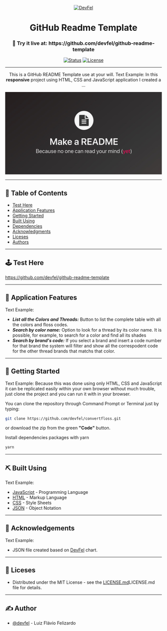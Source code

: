 <p align="center">
  <a href="https://devfel.com/" rel="noopener">
 <img  src="https://devfel.com/imgs/devfel-logo-01.JPG" alt="DevFel"></a>
</p>

<h1 align="center">GitHub Readme Template</h1>
<h3 align="center"> 🔗 Try it live at: https://github.com/devfel/github-readme-template </h3>

<div align="center">

[![Status](https://img.shields.io/badge/status-active-success.svg)]()
[![License](https://img.shields.io/badge/license-MIT-blue.svg)](/LICENSE)

</div>

---

<p align="center"> 
This is a GitHub README Template use at your will. 
Text Example:
In this <b>responsive</b> project using HTML, CSS and JavaScript application I created a ...</p>

  <p align="center">
  <a href="" rel="noopener">
 <img  width="600px" src="./assets/readme.jpg" alt=""></a>
</p>

---

## 📝 Table of Contents

- [Test Here](#live)
- [Application Features](#features)
- [Getting Started](#getting_started)
- [Built Using](#built_using)
- [Dependencies](#dependencies)
- [Acknowledgments](#acknowledgements)
- [Liceses](#licenses)
- [Authors](#authors)

---

## 🕹 Test Here <a name = "live"></a>

https://github.com/devfel/github-readme-template

---

## 🧐 Application Features <a name = "features"></a>

Text Example:

- **_List all the Colors and Threads:_** Button to list the complete table with all the colors and floss codes.
- **_Search by color name:_** Option to look for a thread by its color name. It is possible, for example, to search for a color and find all its shades
- **_Search by brand's code:_** If you select a brand and insert a code number for that brand the system will filter and show all the correspodent code for the other thread brands that matchs that color.

---

## 🏁 Getting Started <a name = "getting_started"></a>

Text Example:
Because this was done using only HTML, CSS and JavaScript it can be replicated easily within your own browser without much trouble, just clone the project and you can run it with in your browser.

You can clone the repository through Command Prompt or Terminal just by typing:

```sh
git clone https://github.com/devfel/convertfloss.git
```

or download the zip from the green **"Code"** button.

Install dependencies packages with yarn

```sh
yarn
```

---

## ⛏️ Built Using <a name = "built_using"></a>

Text Example:

- [JavaScript](https://www.javascript.com/) - Programming Language
- [HTML](https://pt.wikipedia.org/wiki/HTML) - Markup Language
- [CSS](https://en.wikipedia.org/wiki/CSS) - Style Sheets
- [JSON](https://www.json.org/json-en.html) - Object Notation

---

## 🎉 Acknowledgements <a name = "acknowledgements"></a>

Text Example:

- JSON file created based on [DevFel](https://devfel.com/) chart.

---

## 📝 Liceses <a name = "licenses"></a>

- Distributed under the MIT License - see the [LICENSE.md]("./LICENSE.md")LICENSE.md file for details.

---

## ✍️ Author <a name = "authors"></a>

- [@devfel](https://devfel.com/) - Luiz Flávio Felizardo

